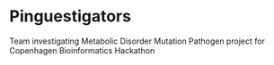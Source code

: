 # Pinguestigators
Team investigating Metabolic Disorder Mutation Pathogen project for Copenhagen Bioinformatics Hackathon

